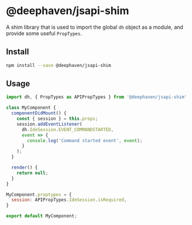# @deephaven/jsapi-shim

A shim library that is used to import the global `dh` object as a module, and provide some useful `PropTypes`.

## Install

```bash
npm install --save @deephaven/jsapi-shim
```

## Usage

```javascript
import dh, { PropTypes as APIPropTypes } from '@deephaven/jsapi-shim'

class MyComponent {
  componentDidMount() {
    const { session } = this.props;
    session.addEventListener(
      dh.IdeSession.EVENT_COMMANDSTARTED,
      event => {
        console.log('Command started event', event);
      }
    );
  }

  render() {
    return null;
  }
}

MyComponent.proptypes = {
  session: APIPropTypes.IdeSession.isRequired,
}

export default MyComponent;
